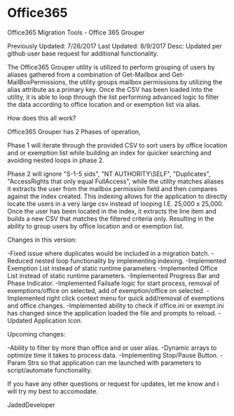 # Office365
Office365 Migration Tools - Office 365 Grouper

Previously Updated: 7/26/2017
Last Updated: 8/9/2017
Desc: Updated per github user base request for additional functionality.

The Office365 Grouper utility is utilized to perform grouping of users by aliases gathered from a combination of Get-Mailbox and Get-MailBoxPermissions, the utility groups mailbox permissions by utilizing the alias attribute as a primary key.
Once the CSV has been loaded into the utility, it is able to loop through the list performing advanced logic to filter the data according to office location and or exemption list via alias.

How does this all work?

Office365 Grouper has 2 Phases of operation,

Phase 1 will iterate through the provided CSV to sort users by office location and or exemption list while building an index for quicker searching and avoiding nested loops in phase 2.

Phase 2 will ignore "S-1-5 sids", "NT AUTHORITY\SELF", "Duplicates", "AccessRights that only equal FullAccess", while the utility matches aliases it extracts the user from the mailbox permission field and then compares against the index created.
This indexing allows for the application to directly locate the users in a very large csv instead of looping I.E. 25,000 x 25,000.
Once the user has been located in the index, it extracts the line item and builds a new CSV that matches the filtered criteria only.
Resulting in the ability to group users by office location and or exemption list.

Changes in this version:

-Fixed issue where duplicates would be included in a migration batch.
-Reduced nested loop functionality by implementing indexing.
-Implemented Exemption List instead of static runtime parameters
-Implemented Office List instead of static runtime parameters.
-Implemented Progress Bar and Phase Indicator.
-Implemented Failsafe logic for start process, removal of exemptions/office on selected, add of exemption/office on selected.
-Implemented right click context menu for quick add/removal of exemptions and office changes.
-Implemented ability to check if office.ini or exempt.ini has changed since the application loaded the file and prompts to reload.
-Updated Application Icon.

Upcoming changes:

-Ability to filter by more than office and or user alias.
-Dynamic arrays to optimize time it takes to process data.
-Implementing Stop/Pause Button.
-Param Strs so that application can me launched with parameters to script/automate functionality.

If you have any other questions or request for updates, let me know and i will try my best to accomodate.

JadedDeveloper
